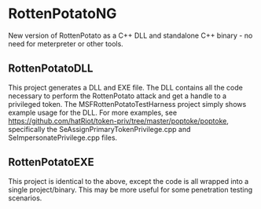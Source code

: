 # RottenPotatoNG
New version of RottenPotato as a C++ DLL and standalone C++ binary - no need for meterpreter or other tools.

## RottenPotatoDLL
This project generates a DLL and EXE file. The DLL contains all the code necessary to perform the RottenPotato attack and get a handle to a privileged token. The MSFRottenPotatoTestHarness project simply shows example usage for the DLL. For more examples, see https://github.com/hatRiot/token-priv/tree/master/poptoke/poptoke, specifically the SeAssignPrimaryTokenPrivilege.cpp and SeImpersonatePrivilege.cpp files. 

## RottenPotatoEXE
This project is identical to the above, except the code is all wrapped into a single project/binary. This may be more useful for some penetration testing scenarios.
